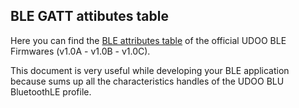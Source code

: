 ## BLE GATT attibutes table

Here you can find the [BLE attributes table](https://udoo.org/download/files/UDOO_BLU/firmware_resources/udoo_blu_ble_attributes_table_v1.0abc.pdf) of the official UDOO BLE Firmwares (v1.0A - v1.0B - v1.0C).

This document is very useful while developing your BLE application because sums up all the characteristics handles of the UDOO BLU BluetoothLE profile.
